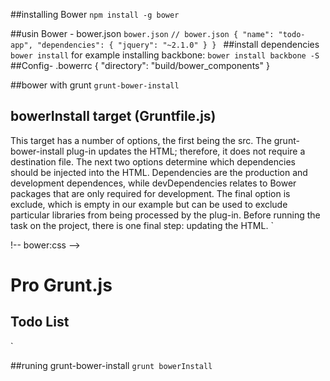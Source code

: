 ##installing Bower
`npm install -g bower`

##usin Bower - bower.json
`bower.json`
`// bower.json
{
  "name": "todo-app",
  "dependencies": {
    "jquery": "~2.1.0"
  }
}
`
##install dependencies
`bower install`
for example installing backbone:
`bower install backbone -S`
##Config-  .bowerrc
{
"directory": "build/bower_components"
}

##bower with grunt
`grunt-bower-install`

## bowerInstall target (Gruntfile.js)
This target has a number of options, the first being the src. The grunt-bower-install plug-in updates the HTML; therefore, it does not require a destination file. The next two options determine which dependencies should be injected into the HTML. Dependencies are the production and development dependences, while devDependencies relates to Bower packages that are only required for development. The final option is exclude, which is empty in our example but can be used to exclude particular libraries from being processed by the plug-in.
Before running the task on the project, there is one final step: updating the HTML.
`<html>
  <head>
    <meta charset="utf-8">
    <meta http-equiv="X-UA-Compatible" content="IE=edge">
    <title>Pro Grunt.js: Todo List</title>
    <meta name="description" content="">
    <meta name="viewport" content="width=device-width, initial-scale=1">
    !-- bower:css -->
    <!-- endbower -->
    <link rel="stylesheet" href="css/main.css">
  </head>
  <body>
    <!--[if lt IE 8]>
    <p class="browsehappy">You are using an <strong>outdated</strong> browser. Please <a href="http://browsehappy.com/">upgrade your browser</a> to improve your experience.</p>
    <![endif]-->
    <!-- Add your site or application content here -->
    <h1>Pro Grunt.js</h1>
    <h2>Todo List</h2>
    <!-- bower:js -->
    <!-- endbower -->
    <script src="js/main.js"></script>
  </body>
</html>`

##runing grunt-bower-install
`grunt bowerInstall`
